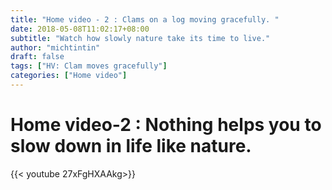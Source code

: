 ```yaml
---
title: "Home video - 2 : Clams on a log moving gracefully. "
date: 2018-05-08T11:02:17+08:00
subtitle: "Watch how slowly nature take its time to live."
author: "michtintin"
draft: false
tags: ["HV: Clam moves gracefully"]
categories: ["Home video"]
---
```

# Home video-2 : Nothing helps you to slow down in life like nature.

{{< youtube 27xFgHXAAkg>}}
